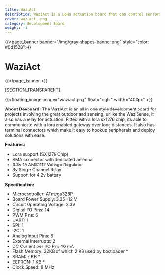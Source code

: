 ```yaml
---
title: WaziAct
description: WaziAct is a LoRa actuation board that can control sensors and actuators
cover: waziact_.png
category: Development Board
weight: -1
---
```

{{<page_banner banner="/img/gray-shapes-banner.png" style="color: #0d1528">}}
# WaziAct
{{</page_banner >}}

[SECTION_TRANSPARENT]

{{<floating_image image="waziact.png" float="right" width="400px" >}}

**About Devboard:** The WaziAct is an all in one style development board for projects involving the great outdoor and sensing, unlike the WaziSense, it also has a relay for actuation. Fitted with a lora sx1276 chip, its able to communicate with a lora enabled gateway over long distances. It also has terminal connectors which make it easy to hookup peripherals and deploy solutions with ease.

**Features:**
- Lora support (SX1276 Chip)
- SMA connector with dedicated antenna
- 3.3v 1A AMS1117 Voltage Regulator
- 3v Single Channel Relay
- Support for 4.2v battery

**Specification:**
- Microcontroller: ATmega328P
- Board Power Supply: 3.35 -12 V
- Circuit Operating Voltage: 3.3V
- Digital I/O Pins: 14
- PWM Pins: 6
- UART: 1
- SPI: 1
- I2C: 1
- Analog Input Pins: 6
- External Interrupts: 2
- DC Current per I/O Pin: 40 mA
- Flash Memory: 32KB of which 2 KB used by bootloader *
- SRAM: 2 KB *
- EEPROM: 1 KB *
- Clock Speed: 8 MHz